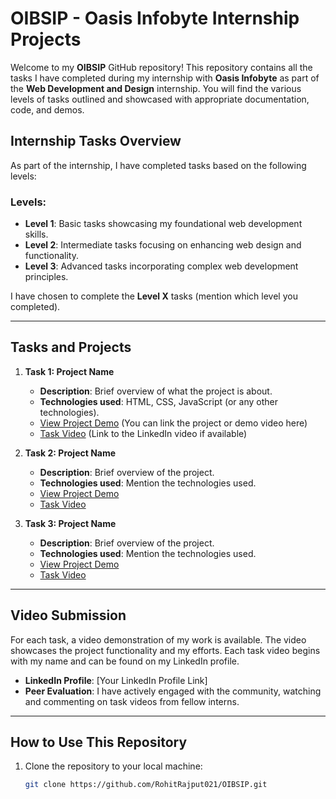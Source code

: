 # OIBSIP - Oasis Infobyte Internship Projects

Welcome to my **OIBSIP** GitHub repository! This repository contains all the tasks I have completed during my internship with **Oasis Infobyte** as part of the **Web Development and Design** internship. You will find the various levels of tasks outlined and showcased with appropriate documentation, code, and demos.

## Internship Tasks Overview

As part of the internship, I have completed tasks based on the following levels:

### Levels:
- **Level 1**: Basic tasks showcasing my foundational web development skills.
- **Level 2**: Intermediate tasks focusing on enhancing web design and functionality.
- **Level 3**: Advanced tasks incorporating complex web development principles.

I have chosen to complete the **Level X** tasks (mention which level you completed).

---

## Tasks and Projects

1. **Task 1: Project Name**
   - **Description**: Brief overview of what the project is about.
   - **Technologies used**: HTML, CSS, JavaScript (or any other technologies).
   - [View Project Demo](#) (You can link the project or demo video here)
   - [Task Video](#) (Link to the LinkedIn video if available)

2. **Task 2: Project Name**
   - **Description**: Brief overview of the project.
   - **Technologies used**: Mention the technologies used.
   - [View Project Demo](#)
   - [Task Video](#)

3. **Task 3: Project Name**
   - **Description**: Brief overview of the project.
   - **Technologies used**: Mention the technologies used.
   - [View Project Demo](#)
   - [Task Video](#)

---

## Video Submission

For each task, a video demonstration of my work is available. The video showcases the project functionality and my efforts. Each task video begins with my name and can be found on my LinkedIn profile.

- **LinkedIn Profile**: [Your LinkedIn Profile Link]
- **Peer Evaluation**: I have actively engaged with the community, watching and commenting on task videos from fellow interns.

---

## How to Use This Repository

1. Clone the repository to your local machine:
   ```bash
   git clone https://github.com/RohitRajput021/OIBSIP.git
